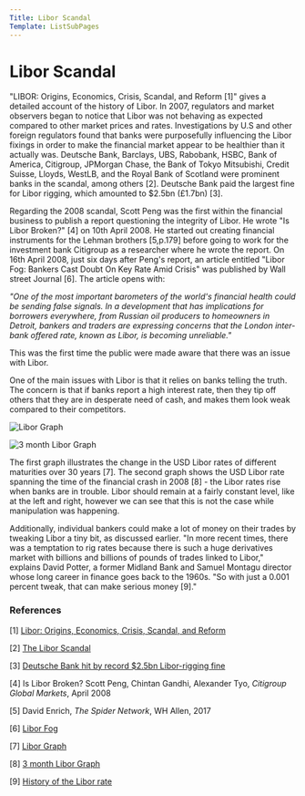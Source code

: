```yaml
---
Title: Libor Scandal
Template: ListSubPages
---
```


# Libor Scandal

"LIBOR: Origins, Economics, Crisis, Scandal,
and Reform [1]" gives a detailed account of the history of Libor. In 2007, regulators and market 
observers began to notice that Libor was not behaving as expected compared to other market prices and rates. Investigations by 
U.S and other foreign regulators found that banks were purposefully influencing the Libor fixings in order to make the financial 
market appear to be healthier than it actually was. Deutsche Bank, Barclays, UBS, Rabobank, HSBC, Bank of America, Citigroup, 
JPMorgan Chase, the Bank of Tokyo Mitsubishi, Credit Suisse, Lloyds, WestLB, and the Royal Bank of Scotland were prominent 
banks in the scandal, among others [2]. Deutsche Bank paid the largest fine for Libor rigging, 
which amounted to $2.5bn (£1.7bn) [3].

Regarding the 2008 scandal, Scott Peng was the first within the financial business to publish a report questioning the 
integrity of Libor. He wrote "Is Libor Broken?" [4] on 10th April 2008. He started out creating 
financial instruments for the Lehman brothers [5,p.179] before going to work for the investment 
bank Citigroup as a researcher where he wrote the report. On 16th April 2008, just six days after Peng's report, an article 
entitled "Libor Fog: Bankers Cast Doubt On Key Rate Amid Crisis" was published by Wall street 
Journal [6]. The article opens with:

  *"One of the most important barometers of the world's financial health could be sending false signals. 
  In a development that has implications for borrowers everywhere, from Russian oil producers to homeowners
  in Detroit, bankers and traders are expressing concerns that the London inter-bank offered rate, known as
  Libor, is becoming unreliable."*


This was the first time the public were made aware that there was an issue with Libor.

One of the main issues with Libor is that it relies on banks telling the truth. The concern is that if banks 
report a high interest rate, then they tip off others that they are in desperate need of cash, and makes them 
look weak compared to their competitors. 

![Libor Graph](/course/media/Lara/LiborGraph.png)

![3 month Libor Graph](/course/media//Lara/3monthLiborGraph.png)

The first graph illustrates the change in the USD Libor rates of different maturities over 30 years [7]. 
The second graph shows the USD Libor rate spanning the time of the financial crash in 2008 [8] - the Libor rates rise when banks
are in trouble. Libor should remain at a fairly constant level, like at the left and right, however we can see
that this is not the case while manipulation was happening. 


Additionally, individual bankers could make a lot of money on their trades by tweaking Libor a tiny bit,
as discussed earlier. "In more recent times, there was a temptation to rig rates because there is such a 
huge derivatives market with billions and billions of pounds of trades linked to Libor," explains David Potter, 
a former Midland Bank and Samuel Montagu director whose long career in finance goes back to the 1960s. 
"So with just a 0.001 percent tweak, that can make serious money [9]."

### References

[1] [Libor: Origins, Economics, Crisis, Scandal, and Reform](https://www.newyorkfed.org/medialibrary/media/research/staff_reports/sr667.pdf)

[2] [The Libor Scandal](https://www.investopedia.com/terms/l/libor-scandal.asp)

[3] [Deutsche Bank hit by record $2.5bn Libor-rigging fine](http://www.theguardian.com/business/2015/apr/23/deutsche-bank-hit-by-record-25bn-libor-rigging-fine)

[4] Is Libor Broken? Scott Peng, Chintan Gandhi, Alexander Tyo, *Citigroup Global Markets*, April 2008 

[5] David Enrich, *The Spider Network*, WH Allen, 2017

[6] [Libor Fog](http://global.factiva.com/redir/default.aspx?P=sa&an=J000000020080416e44g00036&cat=a&ep=ASE)

[7] [Libor Graph](https://www.macrotrends.net/1433/historical-libor-rates-chart)

[8] [3 month Libor Graph](https://www.macrotrends.net/2520/3-month-libor-rate-historical-chart)

[9] [History of the Libor rate](http://www.businessinsider.com/history-of-the-libor-rate-2012-8)
